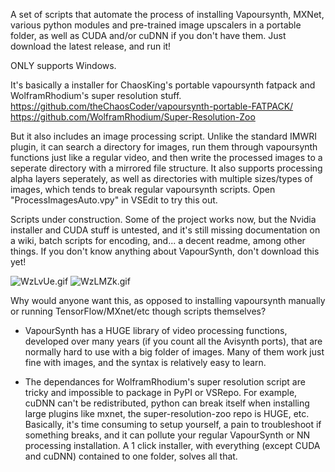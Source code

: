 A set of scripts that automate the process of installing Vapoursynth, MXNet, various python modules and pre-trained image upscalers in a portable folder, as well as CUDA and/or cuDNN if you don't have them. Just download the latest release, and run it!

ONLY supports Windows.

It's basically a installer for ChaosKing's portable vapoursynth fatpack and WolframRhodium's super resolution stuff.
https://github.com/theChaosCoder/vapoursynth-portable-FATPACK/
https://github.com/WolframRhodium/Super-Resolution-Zoo

But it also includes an image processing script. Unlike the standard IMWRI plugin, it can search a directory for images, run them through vapoursynth functions just like a regular video, and then write the processed images to a seperate directory with a mirrored file structure. It also supports processing alpha layers seperately, as well as directories with multiple sizes/types of images, which tends to break regular vapoursynth scripts. Open "ProcessImagesAuto.vpy" in VSEdit to try this out. 

Scripts under construction. Some of the project works now, but the Nvidia installer and CUDA stuff is untested, and it's still missing documentation on a wiki, batch scripts for encoding, and... a decent readme, among other things. If you don't know anything about VapourSynth, don't download this yet!

![WzLvUe.gif](https://i.lensdump.com/i/WzLvUe.gif)
![WzLMZk.gif](https://i.lensdump.com/i/WzLMZk.gif)

Why would anyone want this, as opposed to installing vapoursynth manually or running TensorFlow/MXnet/etc though scripts themselves?

* VapourSynth has a HUGE library of video processing functions, developed over many years (if you count all the Avisynth ports), that are normally hard to use with a big folder of images. Many of them work just fine with images, and the syntax is relatively easy to learn.  

* The dependances for WolframRhodium's super resolution script are tricky and impossible to package in PyPI or VSRepo. For example, cuDNN can't be redistributed, python can break itself when installing large plugins like mxnet, the super-resolution-zoo repo is HUGE, etc. Basically, it's time consuming to setup yourself, a pain to troubleshoot if something breaks, and it can pollute your regular VapourSynth or NN processing installation. A 1 click installer, with everything (except CUDA and cuDNN) contained to one folder, solves all that. 


